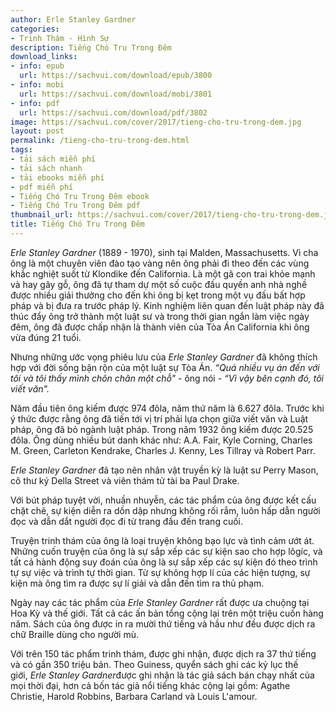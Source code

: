 ```yaml
---
author: Erle Stanley Gardner
categories:
- Trinh Thám - Hình Sự
description: Tiếng Chó Tru Trong Đêm
download_links:
- info: epub
  url: https://sachvui.com/download/epub/3800
- info: mobi
  url: https://sachvui.com/download/mobi/3801
- info: pdf
  url: https://sachvui.com/download/pdf/3802
image: https://sachvui.com/cover/2017/tieng-cho-tru-trong-dem.jpg
layout: post
permalink: /tieng-cho-tru-trong-dem.html
tags:
- tải sách miễn phí
- tải sách nhanh
- tải ebooks miễn phí
- pdf miễn phí
- Tiếng Chó Tru Trong Đêm ebook
- Tiếng Chó Tru Trong Đêm pdf
thumbnail_url: https://sachvui.com/cover/2017/tieng-cho-tru-trong-dem.jpg
title: Tiếng Chó Tru Trong Đêm
---
```


 <div class="item-desc text-justify"> <p><em>Erle Stanley Gardner</em> (1889 - 1970), sinh tại Malden, Massachusetts. Vì cha ông là một chuyên viên đào tạo vàng nên ông phải đi theo đến các vùng khắc nghiệt suốt từ Klondike đến California. Là một gã con trai khỏe mạnh và hay gây gỗ, ông đã tự tham dự một số cuộc đấu quyền anh nhà nghề được nhiều giải thưởng cho đến khi ông bị kẹt trong một vụ đấu bất hợp pháp và bị đưa ra trước pháp lý. Kinh nghiệm liên quan đến luật pháp này đã thúc đẩy ông trở thành một luật sư và trong thời gian ngắn làm việc ngày đêm, ông đã được chấp nhận là thành viên của Tòa Án California khi ông vừa đúng 21 tuổi.</p><p>Nhưng những ước vọng phiêu lưu của <em>Erle Stanley Gardner</em> đã không thích hợp với đời sống bận rộn của một luật sự Tòa Án. <em>“Quá nhiều vụ án đến với tôi và tôi thấy mình chôn chân một chỗ"</em> - ông nói - <em>“Vì vậy bên cạnh đó, tôi viết văn".</em></p><p>Năm đầu tiên ông kiếm được 974 đôla, năm thứ năm là 6.627 đôla. Trước khi ý thức được rằng ông đã tiến tới vị trí phải lựa chọn giữa viết văn và Luật pháp, ông đã bỏ ngành luật pháp. Trong năm 1932 ông kiếm được 20.525 đôla. Ông dùng nhiều bút danh khác như: A.A. Fair, Kyle Corning, Charles M. Green, Carleton Kendrake, Charles J. Kenny, Les Tillray và Robert Parr.</p><p><em>Erle Stanley Gardner</em> đã tạo nên nhân vật truyền kỳ là luật sư Perry Mason, cô thư ký Della Street và viên thám tử tài ba Paul Drake.</p><p>Với bút pháp tuyệt vời, nhuần nhuyễn, các tác phẩm của ông được kết cấu chặt chẽ, sự kiện diễn ra dồn dập nhưng không rối rắm, luôn hấp dẫn người đọc và dẫn dắt người đọc đi từ trang đầu đến trang cuối.</p><p>Truyện trinh thám của ông là loại truyện không bạo lực và tình cảm ướt át. Những cuốn truyện của ông là sự sắp xếp các sự kiện sao cho hợp lôgíc, và tất cả hành động suy đoán của ông là sự sắp xếp các sự kiện đó theo trình tự sự việc và trình tự thời gian. Từ sự không hợp lí của các hiện tượng, sự kiện mà ông tìm ra được sự lí giải và dẫn đến tìm ra thủ phạm.</p><p>Ngày nay các tác phẩm của <em>Erle Stanley Gardner</em> rất được ưa chuộng tại Hoa Kỳ và thế giới. Tất cả các ấn bản tổng cộng lại trên một triệu cuốn hàng năm. Sách của ông được in ra mười thứ tiếng và hầu như đều được dịch ra chữ Braille dùng cho người mù.</p><p>Với trên 150 tác phẩm trinh thám, được ghi nhận, được dịch ra 37 thứ tiếng và có gần 350 triệu bản. Theo Guiness, quyển sách ghi các kỷ lục thế giới, <em>Erle Stanley Gardner</em>được ghi nhận là tác giả sách bán chạy nhất của mọi thời đại, hơn cả bốn tác giả nổi tiếng khác cộng lại gồm: Agathe Christie, Harold Robbins, Barbara Carland và Louis L'amour. ﻿</p> </div>